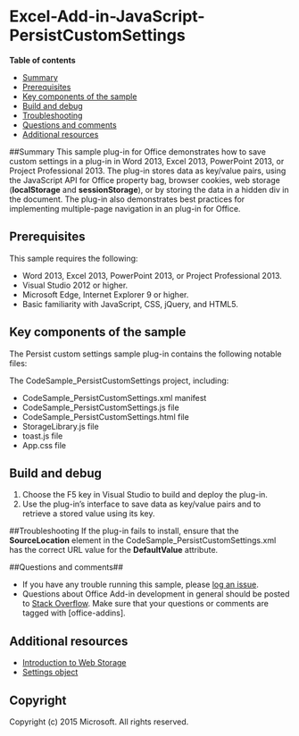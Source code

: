 # Excel-Add-in-JavaScript-PersistCustomSettings

**Table of contents**

* [Summary](#summary)
* [Prerequisites](#prerequisites)
* [Key components of the sample](#components)
* [Build and debug](#build)
* [Troubleshooting](#troubleshooting)
* [Questions and comments](#questions)
* [Additional resources](#additional-resources)

<a name="summary"></a>
##Summary
This sample plug-in for Office demonstrates how to save custom settings in a plug-in in Word 2013, Excel 2013, PowerPoint 2013, or Project Professional 2013. The plug-in stores data as key/value pairs, using the JavaScript API for Office property bag, browser cookies, web storage (**localStorage** and **sessionStorage**), or by storing the data in a hidden div in the document. The plug-in also demonstrates best practices for implementing multiple-page navigation in an plug-in for Office.

<a name="prerequisites"></a>
## Prerequisites ##

This sample requires the following:

- Word 2013, Excel 2013, PowerPoint 2013, or Project Professional 2013. 
- Visual Studio 2012 or higher.
- Microsoft Edge, Internet Explorer 9 or higher.
- Basic familiarity with JavaScript, CSS, jQuery, and HTML5. 

<a name="components"></a>
## Key components of the sample
The Persist custom settings sample plug-in contains the following notable files:

The CodeSample_PersistCustomSettings project, including: 

- CodeSample_PersistCustomSettings.xml manifest
- CodeSample_PersistCustomSettings.js file 
- CodeSample_PersistCustomSettings.html file 
- StorageLibrary.js file 
- toast.js file 
- App.css file 

<a name="build"></a>
## Build and debug ##

1. Choose the F5 key in Visual Studio to build and deploy the plug-in.
2. Use the plug-in’s interface to save data as key/value pairs and to retrieve a stored value using its key. 

<a name="troubleshooting"></a>
##Troubleshooting
If the plug-in fails to install, ensure that the  **SourceLocation** element in the CodeSample_PersistCustomSettings.xml has the correct URL value for the **DefaultValue** attribute.

<a name="questions"></a>
##Questions and comments##

- If you have any trouble running this sample, please [log an issue](https://github.com/OfficeDev/Excel-Add-in-JavaScript-PersistCustomSettings/issues).
- Questions about Office Add-in development in general should be posted to [Stack Overflow](http://stackoverflow.com/questions/tagged/office-addins). Make sure that your questions or comments are tagged with [office-addins].


<a name="additional-resources"></a>
## Additional resources ##

- [Introduction to Web Storage ](http://msdn.microsoft.com/library/cc197062(VS.85).aspx)
- [Settings object ](http://msdn.microsoft.com/library/fp142179(v=office.15))

## Copyright
Copyright (c) 2015 Microsoft. All rights reserved.
